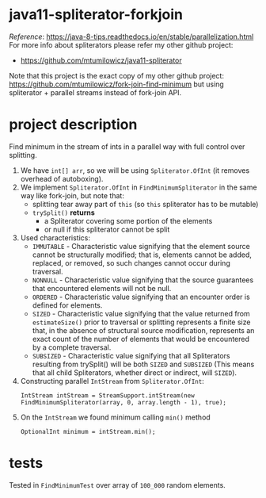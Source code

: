 # java11-spliterator-forkjoin

_Reference_: https://java-8-tips.readthedocs.io/en/stable/parallelization.html  
For more info about spliterators please refer my other github project:
* https://github.com/mtumilowicz/java11-spliterator

Note that this project is the exact copy of my other github project:
https://github.com/mtumilowicz/fork-join-find-minimum
but using spliterator + parallel streams instead of fork-join API.

# project description
Find minimum in the stream of ints in a parallel way with full
control over splitting.

1. We have `int[] arr`, so we will be using `Spliterator.OfInt`
(it removes overhead of autoboxing).
1. We implement `Spliterator.OfInt` in `FindMinimumSpliterator`
in the same way like fork-join, but note that:
    * splitting tear away part of `this` (so `this` spliterator
    has to be mutable)
    * `trySplit()` **returns** 
        * a Spliterator covering some portion of the elements
        * or null if this spliterator cannot be split
1. Used characteristics:
    * `IMMUTABLE` - Characteristic value signifying that the element 
    source cannot be structurally modified; that is, elements cannot 
    be added, replaced, or removed, so such changes cannot occur 
    during traversal.
    * `NONNULL` - Characteristic value signifying that the source 
    guarantees that encountered elements will not be null.
    * `ORDERED` - Characteristic value signifying that an encounter 
    order is defined for elements.
    * `SIZED` - Characteristic value signifying that the value 
    returned from `estimateSize()` prior to traversal or splitting 
    represents a finite size that, in the absence of structural 
    source modification, represents an exact count of the number 
    of elements that would be encountered by a complete traversal.
    * `SUBSIZED` - Characteristic value signifying that all 
    Spliterators resulting from trySplit() will be both `SIZED` and 
    `SUBSIZED` (This means that all child Spliterators, whether direct 
    or indirect, will `SIZED`).
1. Constructing parallel `IntStream` from `Spliterator.OfInt`:
    ```
    IntStream intStream = StreamSupport.intStream(new FindMinimumSpliterator(array, 0, array.length - 1), true);
    ```
1. On the `IntStream` we found minimum calling `min()` method
    ```
    OptionalInt minimum = intStream.min();
    ```

# tests
Tested in `FindMinimumTest` over array of `100_000` random elements.